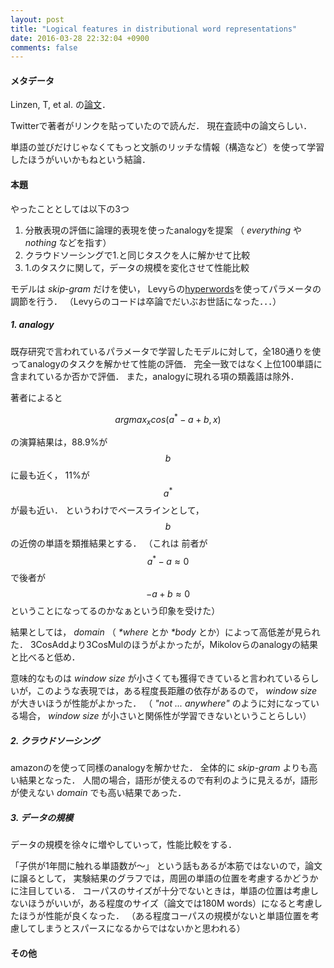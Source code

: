 ```yaml
---
layout: post
title: "Logical features in distributional word representations"
date: 2016-03-28 22:32:04 +0900
comments: false
---
```


#### メタデータ
Linzen, T, et al. の[論文](http://tallinzen.net/media/papers/linzen_dupoux_spector_under_review.pdf)．

Twitterで著者がリンクを貼っていたので読んだ．
現在査読中の論文らしい．

単語の並びだけじゃなくてもっと文脈のリッチな情報（構造など）を使って学習したほうがいいかもねという結論．

#### 本題

やったこととしては以下の3つ

1. 分散表現の評価に論理的表現を使ったanalogyを提案
  （ _everything_ や _nothing_ などを指す）
1. クラウドソーシングで1.と同じタスクを人に解かせて比較
1. 1.のタスクに関して，データの規模を変化させて性能比較

モデルは _skip-gram_ だけを使い， Levyらの[hyperwords](https://bitbucket.org/omerlevy/hyperwords)を使ってパラメータの調節を行う．
（Levyらのコードは卒論でだいぶお世話になった．．．）

##### 1. analogy 

既存研究で言われているパラメータで学習したモデルに対して，全180通りを使ってanalogyのタスクを解かせて性能の評価．
完全一致ではなく上位100単語に含まれているか否かで評価．
また，analogyに現れる項の類義語は除外．

著者によると

$$argmax_{x} cos(a^{*}-a+b, x)$$

の演算結果は，88.9%が $$b$$ に最も近く， 11%が $$a^{*}$$ が最も近い．
というわけでベースラインとして， $$b$$ の近傍の単語を類推結果とする．
（これは 前者が $$a^{*}-a \approx 0$$ で後者が $$-a+b \approx 0$$ ということになってるのかなぁという印象を受けた）

結果としては， _domain_ （ _*where_ とか _*body_ とか）によって高低差が見られた．
3CosAddより3CosMulのほうがよかったが，Mikolovらのanalogyの結果と比べると低め．

意味的なものは _window size_ が小さくても獲得できていると言われているらしいが，このような表現では，ある程度長距離の依存があるので， _window size_ が大きいほうが性能がよかった．
（  _"not ... anywhere"_ のように対になっている場合， _window size_ が小さいと関係性が学習できないということらしい）

##### 2. クラウドソーシング

amazonのを使って同様のanalogyを解かせた．
全体的に _skip-gram_ よりも高い結果となった．
人間の場合，語形が使えるので有利のように見えるが，語形が使えない _domain_ でも高い結果であった．

##### 3. データの規模
データの規模を徐々に増やしていって，性能比較をする．

「子供が1年間に触れる単語数が〜」 という話もあるが本筋ではないので，論文に譲るとして，
実験結果のグラフでは，周囲の単語の位置を考慮するかどうかに注目している．
コーパスのサイズが十分でないときは，単語の位置は考慮しないほうがいいが，ある程度のサイズ（論文では180M words）になると考慮したほうが性能が良くなった．
（ある程度コーパスの規模がないと単語位置を考慮してしまうとスパースになるからではないかと思われる）



#### その他
